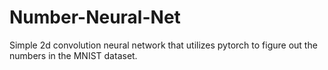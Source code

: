 # Number-Neural-Net

Simple 2d convolution neural network that utilizes pytorch to figure out the numbers in the MNIST dataset.
